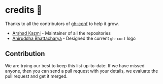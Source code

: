 # credits :metal:

Thanks to all the contributors of [gh-conf](https://github.com/gh-conf) to help it grow.

- [Arshad Kazmi](https://github.com/arshadkazmi42) - Maintainer of all the repositories
- [Aniruddha Bhattacharya](https://dribbble.com/aniruddha) - Designed the current `gh-conf` logo

## Contribution
We are trying our best to keep this list up-to-date. If we have missed anyone, then you can send a pull request with your details, we evaluate the pull request and get it merged.
